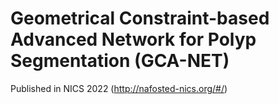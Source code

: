 # Geometrical Constraint-based Advanced Network for Polyp Segmentation (GCA-NET) 
Published in NICS 2022 (http://nafosted-nics.org/#/)
